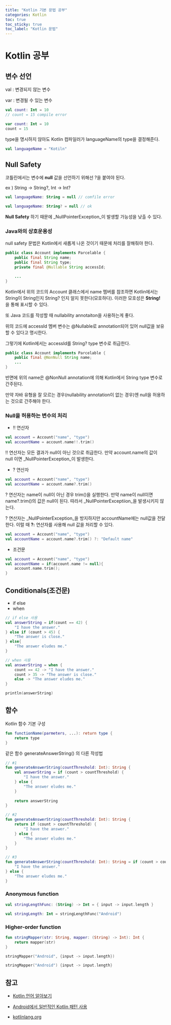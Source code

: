 ```yaml
---
title: "Kotlin 기본 문법 공부"
categories: Kotlin
toc: true
toc_sticky: true
toc_label: "Kotlin 문법"
---
```


# Kotlin 공부

## 변수 선언

val	: 변경되지 않는 변수

var	: 변경될 수 있는 변수 

```kotlin
val count: Int = 10
// count = 15 compile error
```

```kotlin
var count: Int = 10
count = 15
```



type을 명시하지 않아도 Kotlin 컴파일러가 languageName의 type을 결정해준다.

```kotlin
val languageName = "Kotiln"
```



## Null Safety

코틀린에서는 변수에 __null__ 값을 선언하기 위해선 ?을 붙여야 된다.

ex ) String -> String?, Int -> Int?

```kotlin
val languageName: String = null // comfile error

val languageName: String? = null // ok
```

__Null Safety__ 하기 때문에 _NullPointerException_이 발생할 가능성을 낮출 수 있다.



### Java와의 상호운용성

null safety 문법은 Kotlin에서 새롭게 나온 것이기 때문에 처리를 잘해줘야 한다.

```java
public class Account implements Parcelable {
    public final String name;
    public final String type;
    private final @Nullable String accessId;

    ...
}
```

Kotlin에서 위의 코드의 Account 클래스에서 name 멤버를 참조하면 Kotlin에서는 String이 String인지 String? 인지 알지 못한다(모호하다).  이러한 모호성은 __String!__ 을 통해 표시할 수 있다.



또 Java 코드를 작성할 때 nullability annotaiton을 사용하는게 좋다.

위의 코드에 accessId 멤버 변수는 @Nullable로 annotation되어 있어 null값을 보유할 수 있다고 명시한다. 

그렇기에 Kotlin에서는 accessId를 String? type 변수로 취급한다.

```java
public class Account implements Parcelable {
    public final @NonNull String name;
    ...
}
```

반면에 위의 name은 @NonNull annotation에 의해 Kotlin에서 String type 변수로 간주된다.



만약 자바 유형을 잘 모르는 경우(nullability annotation이 없는 경우)엔 null을 허용하는 것으로 간주해야 한다.

### Null을 허용하는 변수의 처리

- !! 연산자

```kotlin
val account = Account("name", "type")
val accountName = account.name!!.trim()
```

!! 연산자는 모든 결과가 null이 아닌 것으로 취급한다. 만약 account.name의 값이 null 이면 _NullPointerException_이 발생한다.



- ? 연산자

```kotlin
val account = Account("name", "type")
val accountName = account.name?.trim()
```

? 연산자는 name이 null이 아닌 경우 trim()을 실행한다. 만약 name이  null이면 name?.trim()의 값은  null이 된다. 따라서 _NullPointerExceptiion_을 발생시키지 않는다.

? 연산자는 _NullPointerException_을 방지하지만 accountName에는 null값을 전달한다. 이럴 때  __?:__ 연산자를 사용해 null 값을 처리할 수 있다.

```kotlin
val account = Account("name", "type")
val accountName = account.name?.trim() ?: "Default name"
```



- 조건문

```kotlin
val account = Account("name", "type")
val accountName = if(account.name != null){
    account.name.trim();
}
```



## Conditionals(조건문)

- if else
- when

```kotlin
// if else 사용
val answerString = if(count == 42) {
    "I have the answer."
} else if (count > 45) {
    "The answer is close."
} else{
    "The answer eludes me."
}

// when 사용
val answerString = when {
    count == 42 -> "I have the answer."
    count > 35 -> "The answer is close."
    else -> "The answer eludes me."
}

println(answerString)
```



## 함수

Kotlin 함수 기본 구성

``` kotlin
fun functionName(parmeters, ...): return type {
    return type
}
```



같은 함수 generateAnswerString() 의 다른 작성법

```kotlin
// #1
fun generateAnswerString(countThreshold: Int): String {
    val answerString = if (count > countThreshold) {
        "I have the answer."
    } else {
        "The answer eludes me."
    }
    
    return answerString
}

// #2
fun generateAnswerString(countThreshold: Int): String {
    return if (count > countThreshold) {
        "I have the answer."
    } else {
        "The answer eludes me."
    }
}

// #3
fun generateAnswerString(countThreshold: Int): String = if (count > countThreshold) {
    "I have the answer."
} else {
    "The answer eludes me."
}
```



### Anonymous function

```kotlin
val stringLengthFunc: (String) -> Int = { input -> input.length }

val stringLength: Int = stringLengthFunc("Android")
```



### Higher-order function

```kotlin
fun stringMapper(str: String, mapper: (String) -> Int): Int {
    return mapper(str)
}

stringMapper("Android", {input -> input.length})

stringMapper("Android") {input -> input.length}
```

## 참고

- [Kotlin 언어 알아보기](https://developer.android.com/kotlin/learn)

- [Android에서 일반적인 Kotlin 패턴 사용](https://developer.android.com/kotlin/common-patterns)

- [kotlinlang.org](https://kotlinlang.org/docs/reference)
